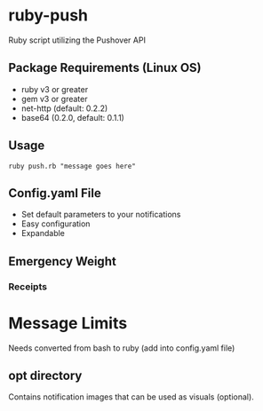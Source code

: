 # ruby-push
Ruby script utilizing the Pushover API

## Package Requirements (Linux OS)
- ruby v3 or greater
- gem v3 or greater
- net-http (default: 0.2.2)
- base64 (0.2.0, default: 0.1.1)

## Usage
`ruby push.rb "message goes here"`

## Config.yaml File
- Set default parameters to your notifications
- Easy configuration
- Expandable

## Emergency Weight

### Receipts

# Message Limits
Needs converted from bash to ruby (add into config.yaml file)
 
## opt directory
 Contains notification images that can be used as visuals (optional).